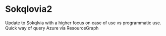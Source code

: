# Sokqlovia2
Update to Sokqlvia with a higher focus on ease of use vs programmatic use. Quick way of query Azure via ResourceGraph
